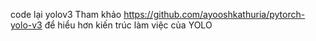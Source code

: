 code lại yolov3
Tham khảo https://github.com/ayooshkathuria/pytorch-yolo-v3
 để hiểu hơn kiến trúc làm việc của YOLO 
 

